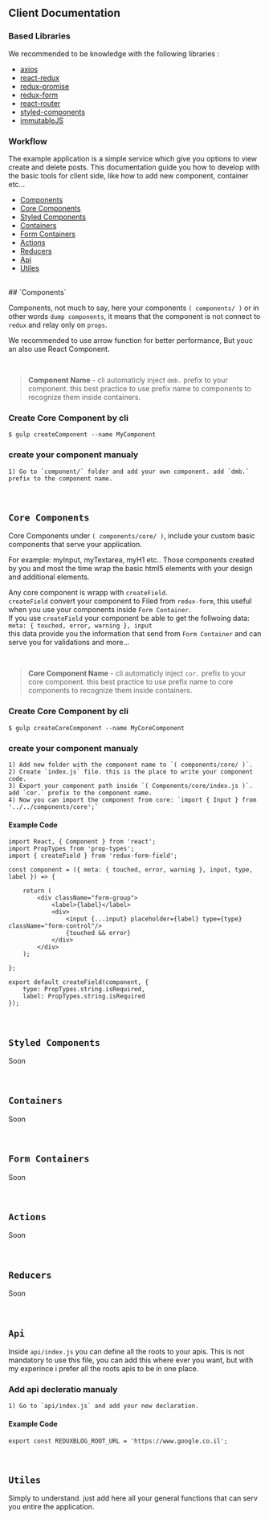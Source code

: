 ## Client Documentation
### Based Libraries
We recommended to be knowledge with the following libraries :
* <a href="https://github.com/mzabriskie/axios" target="_blank">axios</a>
* <a href="https://github.com/reactjs/react-redux" target="_blank">react-redux</a>
* <a href="https://github.com/acdlite/redux-promise" target="_blank">redux-promise</a>
* <a href="http://redux-form.com/6.6.3/" target="_blank">redux-form</a>
* <a href="https://github.com/ReactTraining/react-router" target="_blank">react-router</a>
* <a href="https://github.com/styled-components/styled-components" target="_blank">styled-components</a>
* <a href="https://facebook.github.io/immutable-js/" target="_blank">immutableJS</a>

### Workflow

The example application is a simple service which give you options to view create and delete posts.
This documentation guide you how to develop with the basic tools for client side, like how to add new component, container etc...
* [Components](#component)
* [Core Components](#coreComponent)
* [Styled Components](#styledComponent)
* [Containers](#containers)
* [Form Containers](#formContainers)
* [Actions](#actions)
* [Reducers](#reducers)
* [Api](#api)
* [Utiles](#utiles)
<br/>
## <a name="component"></a>`Components`

Components, not much to say, here your components `( components/ )` or in other words `dump components`,
it means that the component is not connect to `redux` and relay only on `props`.

We recommended to use arrow function for better performance,
But youc an also use React Component.

<br/>

> **Component Name** - cli automaticly inject `dmb.` prefix to your component.
this best practice to use prefix name to components to recognize them inside containers.

### Create Core Component by cli
```
$ gulp createComponent --name MyComponent
```
### create your component manualy
    1) Go to `component/` folder and add your own component. add `dmb.` prefix to the component name.

<br/>

## <a name="coreComponent"></a>`Core Components`

Core Components under `( components/core/ )`,
include your custom basic components that serve your application.

For example: myInput,  myTextarea, myH1 etc..
Those components created by you and most the time wrap the basic html5 elements with your design and additional elements.

Any core component is wrapp with `createField`.<br/>
`createField` convert your component to Filed from `redux-form`, this useful when you use your components inside `Form Container`.<br/>
If you use `createField` your component be able to get the follwoing data:<br/>
`meta: { touched, error, warning }, input` <br/>
this data provide you the information that send from `Form Container` and can serve you for validations and more...

<br/>

> **Core Component Name** - cli automaticly inject `cor.` prefix to your core component.
this best practice to use prefix name to core components to recognize them inside containers.

### Create Core Component by cli
```
$ gulp createCoreComponent --name MyCoreComponent
```
### create your component manualy
    1) Add new folder with the component name to `( components/core/ )`.
    2) Create `index.js` file. this is the place to write your component code.
    3) Export your component path inside `( Components/core/index.js )`. add `cor.` prefix to the component name.
    4) Now you can import the component from core: `import { Input } from '../../components/core';`

#### Example Code
```JSX
import React, { Component } from 'react';
import PropTypes from 'prop-types';
import { createField } from 'redux-form-field';

const component = ({ meta: { touched, error, warning }, input, type, label }) => {

    return (
        <div className="form-group">
            <label>{label}</label>
            <div>
                <input {...input} placeholder={label} type={type} className="form-control"/>
                {touched && error}
            </div>
        </div>
    );

};

export default createField(component, {
    type: PropTypes.string.isRequired,
    label: PropTypes.string.isRequired
});
```
<br/>

## <a name="styledComponent"></a>`Styled Components`

Soon

<br/>

## <a name="containers"></a>`Containers`

Soon

<br/>

## <a name="formContainers"></a>`Form Containers`

Soon

<br/>

## <a name="actions"></a>`Actions`

Soon

<br/>

## <a name="reducers"></a>`Reducers`

Soon

<br/>

## <a name="api"></a>`Api`

Inside `api/index.js` you can define all the roots to your apis.
This is not mandatory to use this file, you can add this where ever you want,
but with my experince i prefer all the roots apis to be in one place.


### Add api decleratio manualy
    1) Go to `api/index.js` and add your new declaration.

#### Example Code
```JSX
export const REDUXBLOG_ROOT_URL = 'https://www.google.co.il';
```

<br/>

## <a name="utiles"></a>`Utiles`

Simply to understand. just add here all your general functions that can serv you entire the application.



